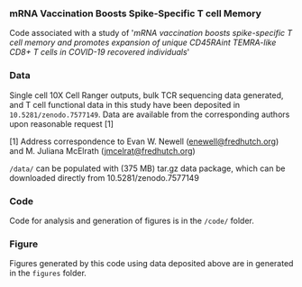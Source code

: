 ### mRNA Vaccination Boosts Spike-Specific T cell Memory

Code associated with a study of '*mRNA vaccination boosts spike-specific T cell memory and promotes expansion of unique CD45RAint TEMRA-like CD8+ T cells in COVID-19 recovered individuals*' 

### Data

Single cell 10X Cell Ranger outputs, bulk TCR sequencing data generated, and T cell functional data in this study have been deposited in `10.5281/zenodo.7577149`. Data are available from the corresponding authors upon reasonable request [1] 

[1] Address correspondence to Evan W. Newell (enewell@fredhutch.org) and M. Juliana McElrath (jmcelrat@fredhutch.org)

`/data/` can be populated with (375 MB) tar.gz data package, which can be downloaded directly from 10.5281/zenodo.7577149

### Code

Code for analysis and generation of figures is in the `/code/` folder.

### Figure

Figures generated by this code using data deposited above are in generated in the `figures` folder.
